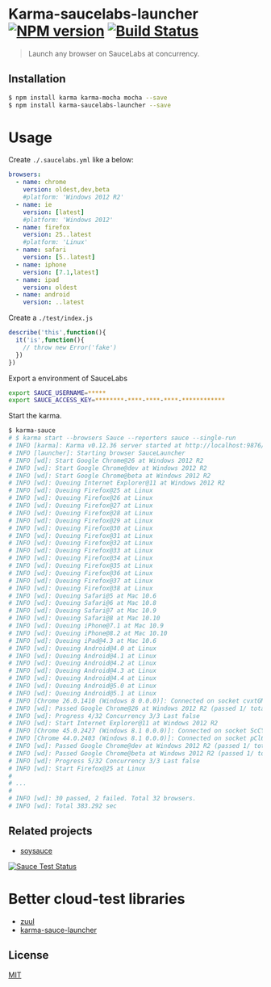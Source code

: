 # Karma-saucelabs-launcher [![NPM version][npm-image]][npm] [![Build Status][travis-image]][travis]

> Launch any browser on SauceLabs at concurrency.

## Installation
```bash
$ npm install karma karma-mocha mocha --save
$ npm install karma-saucelabs-launcher --save
```

# Usage

Create `./.saucelabs.yml` like a below:

```yaml
browsers:
  - name: chrome
    version: oldest,dev,beta
    #platform: 'Windows 2012 R2'
  - name: ie
    version: [latest]
    #platform: 'Windows 2012'
  - name: firefox
    version: 25..latest
    #platform: 'Linux'
  - name: safari
    version: [5..latest]
  - name: iphone
    version: [7.1,latest]
  - name: ipad
    version: oldest
  - name: android
    version: ..latest
```

Create a `./test/index.js`

```js
describe('this',function(){
  it('is',function(){
    // throw new Error('fake')
  })
})
```

Export a environment of SauceLabs

```bash
export SAUCE_USERNAME=*****
export SAUCE_ACCESS_KEY=********-****-****-****-************
```

Start the karma.

```bash
$ karma-sauce
# $ karma start --browsers Sauce --reporters sauce --single-run
# INFO [karma]: Karma v0.12.36 server started at http://localhost:9876/
# INFO [launcher]: Starting browser SauceLauncher
# INFO [wd]: Start Google Chrome@26 at Windows 2012 R2
# INFO [wd]: Start Google Chrome@dev at Windows 2012 R2
# INFO [wd]: Start Google Chrome@beta at Windows 2012 R2
# INFO [wd]: Queuing Internet Explorer@11 at Windows 2012 R2
# INFO [wd]: Queuing Firefox@25 at Linux
# INFO [wd]: Queuing Firefox@26 at Linux
# INFO [wd]: Queuing Firefox@27 at Linux
# INFO [wd]: Queuing Firefox@28 at Linux
# INFO [wd]: Queuing Firefox@29 at Linux
# INFO [wd]: Queuing Firefox@30 at Linux
# INFO [wd]: Queuing Firefox@31 at Linux
# INFO [wd]: Queuing Firefox@32 at Linux
# INFO [wd]: Queuing Firefox@33 at Linux
# INFO [wd]: Queuing Firefox@34 at Linux
# INFO [wd]: Queuing Firefox@35 at Linux
# INFO [wd]: Queuing Firefox@36 at Linux
# INFO [wd]: Queuing Firefox@37 at Linux
# INFO [wd]: Queuing Firefox@38 at Linux
# INFO [wd]: Queuing Safari@5 at Mac 10.6
# INFO [wd]: Queuing Safari@6 at Mac 10.8
# INFO [wd]: Queuing Safari@7 at Mac 10.9
# INFO [wd]: Queuing Safari@8 at Mac 10.10
# INFO [wd]: Queuing iPhone@7.1 at Mac 10.9
# INFO [wd]: Queuing iPhone@8.2 at Mac 10.10
# INFO [wd]: Queuing iPad@4.3 at Mac 10.6
# INFO [wd]: Queuing Android@4.0 at Linux
# INFO [wd]: Queuing Android@4.1 at Linux
# INFO [wd]: Queuing Android@4.2 at Linux
# INFO [wd]: Queuing Android@4.3 at Linux
# INFO [wd]: Queuing Android@4.4 at Linux
# INFO [wd]: Queuing Android@5.0 at Linux
# INFO [wd]: Queuing Android@5.1 at Linux
# INFO [Chrome 26.0.1410 (Windows 8 0.0.0)]: Connected on socket cvxtGM1CwUEe3q2V_jpu with id 0
# INFO [wd]: Passed Google Chrome@26 at Windows 2012 R2 (passed 1/ total 1)
# INFO [wd]: Progress 4/32 Concurrency 3/3 Last false
# INFO [wd]: Start Internet Explorer@11 at Windows 2012 R2
# INFO [Chrome 45.0.2427 (Windows 8.1 0.0.0)]: Connected on socket ScCYxlLQ1MJqrqaV_jpv with id 1
# INFO [Chrome 44.0.2403 (Windows 8.1 0.0.0)]: Connected on socket pCl6OauaaArJN0xC_jpw with id 2
# INFO [wd]: Passed Google Chrome@dev at Windows 2012 R2 (passed 1/ total 1)
# INFO [wd]: Passed Google Chrome@beta at Windows 2012 R2 (passed 1/ total 1)
# INFO [wd]: Progress 5/32 Concurrency 3/3 Last false
# INFO [wd]: Start Firefox@25 at Linux
#
# ...
#
# INFO [wd]: 30 passed, 2 failed. Total 32 browsers.
# INFO [wd]: Total 383.292 sec
```

## Related projects
* [soysauce](https://github.com/59naga/soysauce/)

[![Sauce Test Status][sauce-image]][sauce]

# Better cloud-test libraries
* [zuul](https://github.com/defunctzombie/zuul)
* [karma-sauce-launcher](https://github.com/karma-runner/karma-sauce-launcher)

License
---
[MIT][License]

[License]: http://59naga.mit-license.org/

[sauce-image]: http://soysauce.berabou.me/u/59798/karma-saucelabs-launcher.svg?branch=master
[sauce]: https://saucelabs.com/u/59798
[npm-image]:https://img.shields.io/npm/v/karma-saucelabs-launcher.svg?style=flat-square
[npm]: https://npmjs.org/package/karma-saucelabs-launcher
[travis-image]: http://img.shields.io/travis/59naga/karma-saucelabs-launcher.svg?style=flat-square
[travis]: https://travis-ci.org/59naga/karma-saucelabs-launcher
[coveralls-image]: http://img.shields.io/coveralls/59naga/karma-saucelabs-launcher.svg?style=flat-square
[coveralls]: https://coveralls.io/r/59naga/karma-saucelabs-launcher?branch=master
